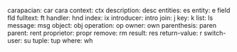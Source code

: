 carapacian:    car    cara
context:       ctx
description:   desc
entities:      es
entity:        e
field          fld
fulltext:      ft
handler:       hnd
index:         ix
introducer:    intro
join:          j
key:           k
list:          ls
message:       msg
object:        obj
operation:     op
owner:         own
parenthesis:   paren
parent:        rent
proprietor:    propr
remove:        rm
result:        res
return-value:  r
switch-user:   su
tuple:         tup
where:         wh
